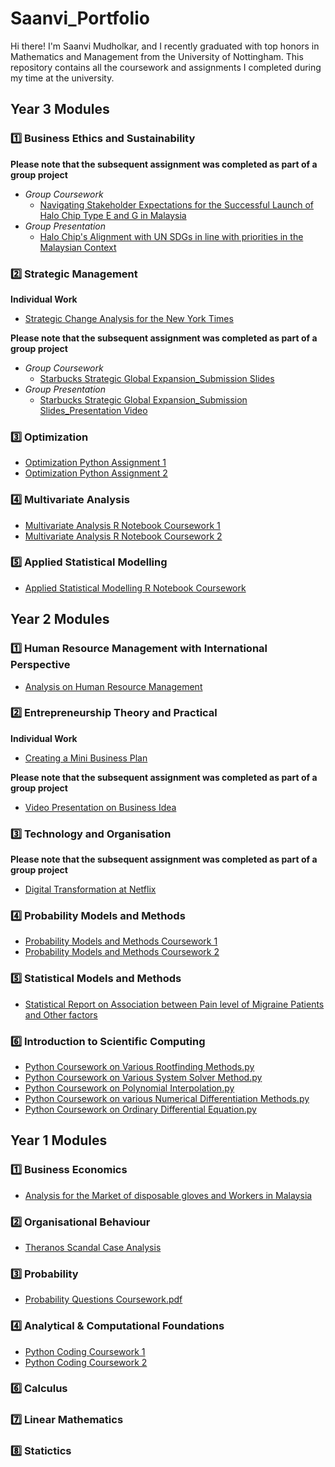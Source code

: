# Saanvi_Portfolio
Hi there! I'm Saanvi Mudholkar, and I recently graduated with top honors in Mathematics and Management from the University of Nottingham. This repository contains all the coursework and assignments I completed during my time at the university.

## Year 3 Modules
### :one: Business Ethics and Sustainability 
**Please note that the subsequent assignment was completed as part of a group project** 
* _Group Coursework_
  * [Navigating Stakeholder Expectations for the Successful Launch of Halo Chip Type E and G in Malaysia](https://github.com/saanvimudholkar/Saanvi_Portfolio/files/12393232/Navigating.Stakeholder.Expectations.for.the.Successful.Launch.of.Halo.Chip.Type.E.and.G.in.Malaysia.pdf)
* _Group Presentation_
  * [Halo Chip's Alignment with UN SDGs in line with priorities in the Malaysian Context](https://docs.google.com/presentation/d/17aQi_y8aeypatKS6CxaF70K61qpqt5KIfBvaVXxauwY/edit?usp=sharing)

### :two: Strategic Management
**Individual Work** 
* [Strategic Change Analysis for the New York Times](https://github.com/saanvimudholkar/Saanvi_Portfolio/files/12393444/Strategic.Change.Analysis.for.the.New.York.Times.pdf)

**Please note that the subsequent assignment was completed as part of a group project** 
* _Group Coursework_
  * [Starbucks Strategic Global Expansion_Submission Slides](https://github.com/saanvimudholkar/Saanvi_Portfolio/files/12393464/BUSI3158_Submission.Slides.pdf)
* _Group Presentation_
  * [Starbucks Strategic Global Expansion_Submission Slides_Presentation Video](https://drive.google.com/file/d/1EDjZhBgQipTDf3l0kC9xoZt-TQsUCLYa/view?usp=sharing)

### :three: Optimization
* [Optimization Python Assignment 1](https://github.com/saanvimudholkar/Saanvi_Portfolio/blob/2b0fa7cd8f9159b5e605900f6c758c9d276db7a1/Optimization%20Assignment%201.ipynb)
* [Optimization Python Assignment 2](https://github.com/saanvimudholkar/Saanvi_Portfolio/blob/2b0fa7cd8f9159b5e605900f6c758c9d276db7a1/Optimization%20Assignment%202.ipynb)

### :four: Multivariate Analysis
* [Multivariate Analysis R Notebook Coursework 1](https://github.com/saanvimudholkar/Saanvi_Portfolio/files/12396209/20298508_MATH3057.Coursework.pdf)
* [Multivariate Analysis R Notebook Coursework 2](https://github.com/saanvimudholkar/Saanvi_Portfolio/files/12396214/20298508-3.pdf)

### :five: Applied Statistical Modelling
* [Applied Statistical Modelling R Notebook Coursework](https://github.com/saanvimudholkar/Saanvi_Portfolio/files/12396234/20298508_MATH3046-3.pdf)


## Year 2 Modules
### :one: Human Resource Management with International Perspective
* [Analysis on Human Resource Management](https://github.com/saanvimudholkar/Saanvi_Portfolio/files/12396511/20298508_BUSI2160_HRMwIP.Coursework.pdf)

### :two: Entrepreneurship Theory and Practical
**Individual Work** 
* [Creating a Mini Business Plan](https://github.com/saanvimudholkar/Saanvi_Portfolio/files/12396587/20298508_Individual.Assignment.pdf)

**Please note that the subsequent assignment was completed as part of a group project** 
* [Video Presentation on Business Idea](https://youtu.be/2DYpbxEcDH4?si=4dfEmSLrQ7gV5HEA)

### :three: Technology and Organisation
**Please note that the subsequent assignment was completed as part of a group project** 
* [Digital Transformation at Netflix](https://github.com/saanvimudholkar/Saanvi_Portfolio/files/12396666/Group.7_Netflix.pdf)

### :four: Probability Models and Methods
* [Probability Models and Methods Coursework 1](https://github.com/saanvimudholkar/Saanvi_Portfolio/files/12396726/20298508-3.pdf)
* [Probability Models and Methods Coursework 2](https://github.com/saanvimudholkar/Saanvi_Portfolio/files/12396736/Saanvi.Mudholkar_5571478_assignsubmission_file_20298508_Coursework.pdf)

### :five: Statistical Models and Methods
* [Statistical Report on Association between Pain level of Migraine Patients and Other factors](https://github.com/saanvimudholkar/Saanvi_Portfolio/files/12396766/20298508_Coursework.pdf)

### :six: Introduction to Scientific Computing
* [Python Coursework on Various Rootfinding Methods.py](https://github.com/saanvimudholkar/Saanvi_Portfolio/blob/93dc903be07a57e2ca958d58e4d13156b5ae3e24/Python%20Coursework%20on%20Various%20Rootfinding%20Methods.py)
* [Python Coursework on Various System Solver Method.py](https://github.com/saanvimudholkar/Saanvi_Portfolio/blob/93dc903be07a57e2ca958d58e4d13156b5ae3e24/Python%20Coursework%20on%20Various%20System%20Solver%20Methods.py)
* [Python Coursework on Polynomial Interpolation.py](https://github.com/saanvimudholkar/Saanvi_Portfolio/blob/93dc903be07a57e2ca958d58e4d13156b5ae3e24/Python%20Coursework%20on%20Polynomial%20Interpolation.py)
* [Python Coursework on various Numerical Differentiation Methods.py](https://github.com/saanvimudholkar/Saanvi_Portfolio/blob/93dc903be07a57e2ca958d58e4d13156b5ae3e24/Python%20Coursework%20on%20various%20Numerical%20Differentiation%20Methods.py)
* [Python Coursework on Ordinary Differential Equation.py](https://github.com/saanvimudholkar/Saanvi_Portfolio/blob/93dc903be07a57e2ca958d58e4d13156b5ae3e24/Python%20Coursework%20on%20Ordinary%20Differential%20Equation%20.py)

## Year 1 Modules

### :one: Business Economics
* [Analysis for the Market of disposable gloves and Workers in Malaysia](https://github.com/saanvimudholkar/Saanvi_Portfolio/files/12397058/20298508_BUSI1105_Business_Economics.pdf)

### :two: Organisational Behaviour
* [Theranos Scandal Case Analysis](https://github.com/saanvimudholkar/Saanvi_Portfolio/files/12397077/20298508_OB.Theranos.pdf)

### :three: Probability
* [Probability Questions Coursework.pdf](https://github.com/saanvimudholkar/Saanvi_Portfolio/files/12397112/Saanvi.Mudholkar_3802711_assignsubmission_file_20298508.pdf)

### :four: Analytical & Computational Foundations
* [Python Coding Coursework 1](https://github.com/saanvimudholkar/Saanvi_Portfolio/blob/21c104f56e896de380880d2c090f3c6a555c92ce/Python%20Coding%20Coursework%201%20.ipynb)
* [Python Coding Coursework 2]()
### :six: Calculus
### :seven: Linear Mathematics
### :eight: Statictics



